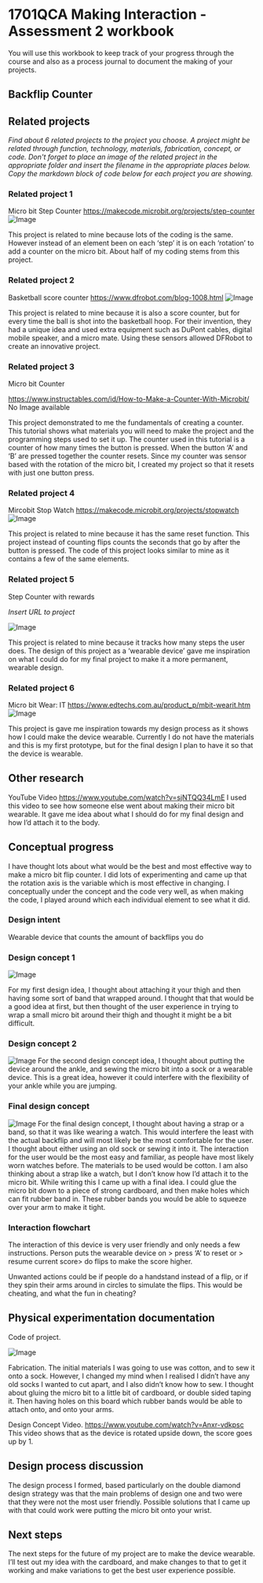 
# 1701QCA Making Interaction - Assessment 2 workbook
You will use this workbook to keep track of your progress through the course and also as a process journal to document the making of your projects. 

## Backflip Counter ##

## Related projects ##
*Find about 6 related projects to the project you choose. A project might be related through function, technology, materials, fabrication, concept, or code. Don't forget to place an image of the related project in the appropriate folder and insert the filename in the appropriate places below. Copy the markdown block of code below for each project you are showing.*

### Related project 1 ###
Micro bit Step Counter
https://makecode.microbit.org/projects/step-counter 
![Image](image1.png)

This project is related to mine because lots of the coding is the same. However instead of an element been on each ‘step’ it is on each ‘rotation’ to add a counter on the micro bit.  About half of my coding stems from this project. 

### Related project 2 ###
Basketball score counter
https://www.dfrobot.com/blog-1008.html
![Image](image2.png)

This project is related to mine because it is also a score counter, but for every time the ball is shot into the basketball hoop. For their invention, they had a unique idea and used extra equipment such as DuPont cables, digital mobile speaker, and a micro mate. Using these sensors allowed DFRobot to create an innovative project.

### Related project 3 ###
Micro bit Counter

https://www.instructables.com/id/How-to-Make-a-Counter-With-Microbit/
No Image available

This project demonstrated to me the fundamentals of creating a counter. This tutorial shows what materials you will need to make the project and the programming steps used to set it up. The counter used in this tutorial is a counter of how many times the button is pressed. When the button ‘A’ and ‘B’ are pressed together the counter resets. Since my counter was sensor based with the rotation of the micro bit, I created my project so that it resets with just one button press. 

### Related project 4 ###
Mircobit Stop Watch
https://makecode.microbit.org/projects/stopwatch
![Image](image4.png)

This project is related to mine because it has the same reset function. This project instead of counting flips counts the seconds that go by after the button is pressed. The code of this project looks similar to mine as it contains a few of the same elements.

### Related project 5 ###
Step Counter with rewards 

*Insert URL to project*

![Image](image5.png)

This project is related to mine because it tracks how many steps the user does. The design of this project as a ‘wearable device’ gave me inspiration on what I could do for my final project to make it a more permanent, wearable design. 

### Related project 6 ###
Micro bit Wear: IT
https://www.edtechs.com.au/product_p/mbit-wearit.htm
![Image](image6.png)

This project is gave me inspiration towards my design process as it shows how I could make the device wearable. Currently I do not have the materials and this is my first prototype, but for the final design I plan to have it so that the device is wearable. 

## Other research ##
YouTube Video
https://www.youtube.com/watch?v=sjNTQQ34LmE
I used this video to see how someone else went about making their micro bit wearable. It gave me idea about what I should do for my final design and how I’d attach it to the body. 

## Conceptual progress ##
I have thought lots about what would be the best and most effective way to make a micro bit flip counter.  I did lots of experimenting and came up that the rotation axis is the variable which is most effective in changing. I conceptually under the concept and the code very well, as when making the code, I played around which each individual element to see what it did. 

### Design intent ###
Wearable device that counts the amount of backflips you do

### Design concept 1 ###
![Image](idea3.png)

For my first design idea, I thought about attaching it your thigh and then having some sort of band that wrapped around. I thought that that would be a good idea at first, but then thought of the user experience in trying to wrap a small micro bit around their thigh and thought it might be a bit difficult. 

### Design concept 2 ###
![Image](idea1.png)
For the second design concept idea, I thought about putting the device around the ankle, and sewing the micro bit into a sock or a wearable device. This is a great idea, however it could interfere with the flexibility of your ankle while you are jumping. 

### Final design concept ###
![Image](idea2.png)
For the final design concept, I thought about having a strap or a band, so that it was like wearing a watch. This would interfere the least with the actual backflip and will most likely be the most comfortable for the user. I thought about either using an old sock or sewing it into it. The interaction for the user would be the most easy and familiar, as people have most likely worn watches before. The materials to be used would be cotton. I am also thinking about a strap like a watch, but I don’t know how I’d attach it to the micro bit. While writing this I came up with a final idea. I could glue the micro bit down to a piece of strong cardboard, and then make holes which can fit rubber band in. These rubber bands you would be able to squeeze over your arm to make it tight.    

### Interaction flowchart ###
The interaction of this device is very user friendly and only needs a few instructions. Person puts the wearable device on > press ‘A’ to reset or > resume current score> do flips to make the score higher. 

Unwanted actions could be if people do a handstand instead of a flip, or if they spin their arms around in circles to simulate the flips. This would be cheating, and what the fun in cheating? 

## Physical experimentation documentation ##
Code of project.

![Image](code.JPG)

Fabrication. The initial materials I was going to use was cotton, and to sew it onto a sock. However, I changed my mind when I realised I didn’t have any old socks I wanted to cut apart, and I also didn’t know how to sew. I thought about gluing the micro bit to a little bit of cardboard, or double sided taping it. Then having holes on this board which rubber bands would be able to attach onto, and onto your arms.  

Design Concept Video. 
https://www.youtube.com/watch?v=Anxr-vdkpsc
This video shows that as the device is rotated upside down, the score goes up by 1. 

## Design process discussion ##
The design process I formed, based particularly on the double diamond design strategy was that the main problems of design one and two were that they were not the most user friendly. Possible solutions that I came up with that could work were putting the micro bit onto your wrist. 

## Next steps ##
The next steps for the future of my project are to make the device wearable. I’ll test out my idea with the cardboard, and make changes to that to get it working and make variations to get the best user experience possible. 
